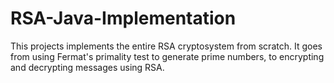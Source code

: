 # RSA-Java-Implementation

This projects implements the entire RSA cryptosystem from scratch. It goes from using Fermat's primality test to generate prime numbers, to encrypting and decrypting messages using RSA.
